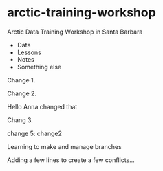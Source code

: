 # arctic-training-workshop
Arctic Data Training Workshop in Santa Barbara

* Data
* Lessons
* Notes
* Something else

Change 1.

Change 2.

Hello Anna changed that

Chang 3.


change 5: change2

Learning to make and manage branches

Adding a few lines to create a few conflicts...

